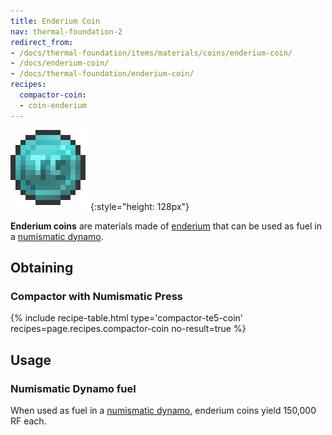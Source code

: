 ```yaml
---
title: Enderium Coin
nav: thermal-foundation-2
redirect_from:
- /docs/thermal-foundation/items/materials/coins/enderium-coin/
- /docs/enderium-coin/
- /docs/thermal-foundation/enderium-coin/
recipes:
  compactor-coin:
  - coin-enderium
---
```


![Enderium coin](/assets/images/thermal-foundation/coin-enderium.png){:style="height: 128px"}


**Enderium coins** are materials made of [enderium](/docs/thermal-foundation-2/enderium-ingot/) that
can be used as fuel in a [numismatic dynamo](/docs/thermal-expansion-5/numismatic-dynamo/).


Obtaining
---------

### Compactor with Numismatic Press
{% include recipe-table.html type='compactor-te5-coin' recipes=page.recipes.compactor-coin no-result=true %}


Usage
-----

### Numismatic Dynamo fuel
When used as fuel in a [numismatic dynamo](/docs/thermal-expansion-5/numismatic-dynamo/), enderium
coins yield 150,000 RF each.
